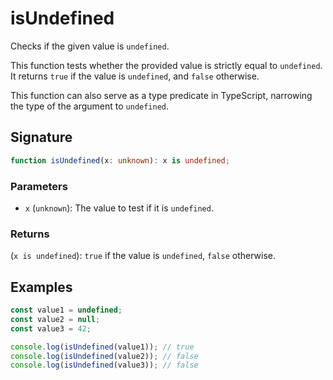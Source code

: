 # isUndefined

Checks if the given value is `undefined`.

This function tests whether the provided value is strictly equal to `undefined`.
It returns `true` if the value is `undefined`, and `false` otherwise.

This function can also serve as a type predicate in TypeScript, narrowing the type of the argument to `undefined`.

## Signature

```typescript
function isUndefined(x: unknown): x is undefined;
```

### Parameters

- `x` (`unknown`): The value to test if it is `undefined`.

### Returns

(`x is undefined`): `true` if the value is `undefined`, `false` otherwise.

## Examples

```typescript
const value1 = undefined;
const value2 = null;
const value3 = 42;

console.log(isUndefined(value1)); // true
console.log(isUndefined(value2)); // false
console.log(isUndefined(value3)); // false
```
